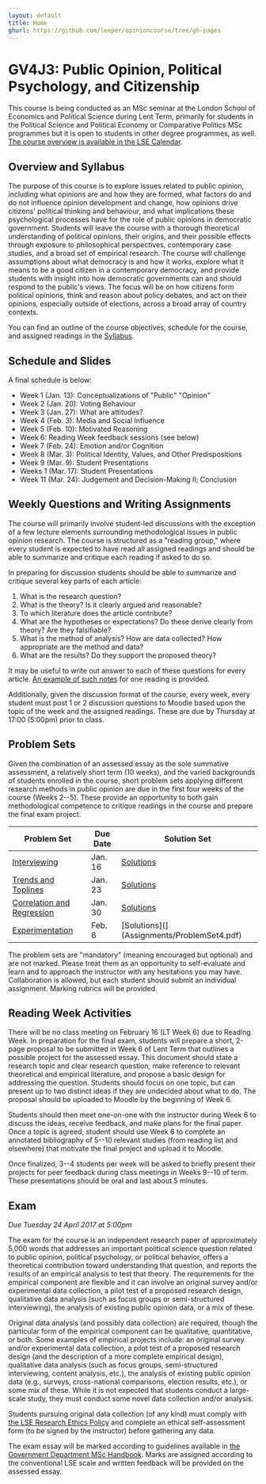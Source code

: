 ```yaml
---
layout: default
title: Home
ghurl: https://github.com/leeper/opinioncourse/tree/gh-pages
---
```


# GV4J3: Public Opinion, Political Psychology, and Citizenship

This course is being conducted as an MSc seminar at the London School of Economics and Political Science during Lent Term, primarily for students in the Political Science and Political Economy or Comparative Politics MSc programmes but it is open to students in other degree programmes, as well. [The course overview is available in the LSE Calendar](http://www.lse.ac.uk/resources/calendar/courseGuides/GV/2016_GV4J3.htm).

## Overview and Syllabus

The purpose of this course is to explore issues related to public opinion, including what opinions are and how they are formed, what factors do and do not influence opinion development and change, how opinions drive citizens' political thinking and behaviour, and what implications these psychological processes have for the role of public opinions in democratic government. Students will leave the course with a thorough theoretical understanding of political opinions, their origins, and their possible effects through exposure to philosophical perspectives, contemporary case studies, and a broad set of empirical research. The course will challenge assumptions about what democracy is and how it works, explore what it means to be a good citizen in a contemporary democracy, and provide students with insight into how democratic governments can and should respond to the public's views. The focus will be on how citizens form political opinions, think and reason about policy debates, and act on their opinions, especially outside of elections, across a broad array of country contexts.

You can find an outline of the course objectives, schedule for the course, and assigned readings in the [Syllabus](Syllabus/Syllabus.pdf).

## Schedule and Slides

A final schedule is below:

 - Week 1 (Jan. 13): Conceptualizations of "Public" "Opinion"
 - Week 2 (Jan. 20): Voting Behaviour
 - Week 3 (Jan. 27): What are attitudes?
 - Week 4 (Feb. 3): Media and Social Influence
 - Week 5 (Feb. 10): Motivated Reasoning
 - Week 6: Reading Week feedback sessions (see below)
 - Week 7 (Feb. 24): Emotion and/or Cognition
 - Week 8 (Mar. 3): Political Identity, Values, and Other Predispositions
 - Week 9 (Mar. 9): Student Presentations
 - Weeks 1 (Mar. 17): Student Presentations
 - Week 11 (Mar. 24): Judgement and Decision-Making II; Conclusion

## Weekly Questions and Writing Assignments

The course will primarily involve student-led discussions with the exception of a few lecture elements surrounding methodological issues in public opinion research. The course is structured as a "reading group," where every student is expected to have read all assigned readings and should be able to summarize and critique each reading if asked to do so.

In preparing for discussion students should be able to summarize and critique several key parts of each article:

 1. What is the research question?
 2. What is the theory? Is it clearly argued and reasonable?
 3. To which literature does the article contribute?
 4. What are the hypotheses or expectations? Do these derive clearly from theory? Are they falsifiable?
 5. What is the method of analysis? How are data collected? How appropriate are the method and data?
 6. What are the results? Do they support the proposed theory?

It may be useful to write out answer to each of these questions for every article. [An example of such notes](Assignments/ReadingExample.pdf) for one reading is provided.

Additionally, given the discussion format of the course, every week, every student must post 1 or 2 discussion questions to Moodle based upon the topic of the week and the assigned readings. These are due by Thursday at 17:00 (5:00pm) prior to class.

## Problem Sets

Given the combination of an assessed essay as the sole summative assessment, a relatively short term (10 weeks), and the varied backgrounds of students enrolled in the course, short problem sets applying different research methods in public opinion are due in the first four weeks of the course (Weeks 2--5). These provide an opportunity to both gain methodological competence to critique readings in the course and prepare the final exam project.

| Problem Set | Due Date | Solution Set |
|-------------|----------|--------------|
| [Interviewing](Assignments/ProblemSet1.html) | Jan. 16 | [Solutions](Assignments/ProblemSet1.pdf) |
| [Trends and Toplines](Assignments/ProblemSet2.html) | Jan. 23 | [Solutions](Assignments/ProblemSet2.pdf) |
| [Correlation and Regression](Assignments/ProblemSet3.html) | Jan. 30 | [Solutions](Assignments/ProblemSet3.pdf) |
| [Experimentation](Assignments/ProblemSet4.html) | Feb. 6 | [Solutions](](Assignments/ProblemSet4.pdf) |

The problem sets are "mandatory" (meaning encouraged but optional) and are not marked. Please treat them as an opportunity to self-evaluate and learn and to approach the instructor with any hesitations you may have. Collaboration is allowed, but each student should submit an individual assignment. Marking rubrics will be provided.

## Reading Week Activities

There will be no class meeting on February 16 (LT Week 6) due to Reading Week. In preparation for the final exam, students will prepare a short, 2-page proposal to be submitted in Week 6 of Lent Term that outlines a possible project for the assessed essay. This document should state a research topic and clear research question, make reference to relevant theoretical and empirical literature, and propose a basic design for addressing the question. Students should focus on one topic, but can present up to two distinct ideas if they are undecided about what to do. The proposal should be uploaded to Moodle by the beginning of Week 6.

Students should then meet one-on-one with the instructor during Week 6 to discuss the ideas, receive feedback, and make plans for the final paper. Once a topic is agreed, student should use Week 6 to complete an annotated bibliography of 5--10 relevant studies (from reading list and elsewhere) that motivate the final project and upload it to Moodle.

Once finalized, 3--4 students per week will be asked to briefly present their projects for peer feedback during class meetings in Weeks 9--10 of term. These presentations should be oral and last about 5 minutes.

## Exam

*Due Tuesday 24 April 2017 at 5:00pm*

The exam for the course is an independent research paper of approximately 5,000 words that addresses an important political science question related to public opinion, political psychology, or political behavior, offers a theoretical contribution toward understanding that question, and reports the results of an empirical analysis to test that theory. The requirements for the empirical component are flexible and it can involve an original survey and/or experimental data collection, a pilot test of a proposed research design, qualitative data analysis (such as focus groups or semi-structured interviewing), the analysis of existing public opinion data, or a mix of these.

Original data analysis (and possibly data collection) are required, though the particular form of the empirical component can be qualitative, quantitative, or both. Some examples of empirical projects include: an original survey and/or experimental data collection, a pilot test of a proposed research design (and the description of a more complete empirical design), qualitative data analysis (such as focus groups, semi-structured interviewing, content analysis, etc.), the analysis of existing public opinion data (e.g., surveys, cross-national comparisons, election results, etc.), or some mix of these. While it is not expected that students conduct a large-scale study, they must conduct some novel data collection and/or analysis.

Students pursuing original data collection (of any kind) must comply with [the LSE Research Ethics Policy](http://www.lse.ac.uk/intranet/researchAndDevelopment/researchDivision/policyAndEthics/ethicsGuidanceAndForms.aspx) and complete an ethical self-assessment form (to be signed by the instructor) before gathering any data.

The exam essay will be marked according to guidelines available in [the Government Department MSc Handbook](http://www.lse.ac.uk/government/degreeProgrammes/programmes/masters/PDF/MSc-Student-Handbook.pdf). Marks are assigned according to the conventional LSE scale and written feedback will be provided on the assessed essay.
